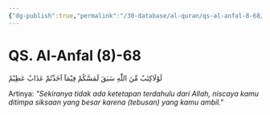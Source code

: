 ```yaml
---
{"dg-publish":true,"permalink":"/30-database/al-quran/qs-al-anfal-8-68/"}
---
```



# QS. Al-Anfal (8)-68
لَوْلَاكِتٰبٌ مِّنَ اللّٰهِ سَبَقَ لَمَسَّكُمْ فِيْمَآ اَخَذْتُمْ عَذَابٌ عَظِيْمٌ 

Artinya: *"Sekiranya tidak ada ketetapan terdahulu dari Allah, niscaya kamu ditimpa siksaan yang besar karena (tebusan) yang kamu ambil."*
